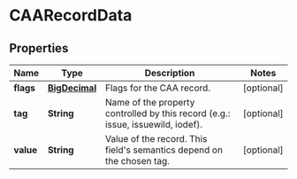 # CAARecordData

## Properties
Name | Type | Description | Notes
------------ | ------------- | ------------- | -------------
**flags** | [**BigDecimal**](BigDecimal.md) | Flags for the CAA record. |  [optional]
**tag** | **String** | Name of the property controlled by this record (e.g.: issue, issuewild, iodef). |  [optional]
**value** | **String** | Value of the record. This field&#x27;s semantics depend on the chosen tag. |  [optional]
